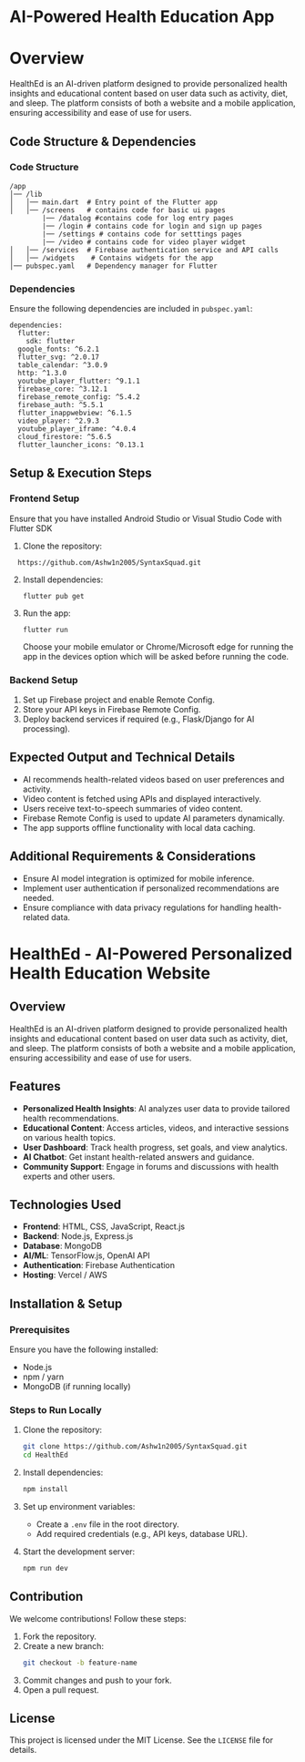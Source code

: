 # AI-Powered Health Education App

# Overview
HealthEd is an AI-driven platform designed to provide personalized health insights and educational content based on user data such as activity, diet, and sleep. The platform consists of both a website and a mobile application, ensuring accessibility and ease of use for users.

## Code Structure & Dependencies

### Code Structure
```
/app
│── /lib
│   │── main.dart  # Entry point of the Flutter app
│   │── /screens   # contains code for basic ui pages
        |── /datalog #contains code for log entry pages
        |── /login # contains code for login and sign up pages
        |── /settings # contains code for setttings pages
        |── /video # contains code for video player widget
│   │── /services  # Firebase authentication service and API calls
│   │── /widgets    # Contains widgets for the app
│── pubspec.yaml   # Dependency manager for Flutter
```

### Dependencies
Ensure the following dependencies are included in `pubspec.yaml`:
```
dependencies:
  flutter:
    sdk: flutter
  google_fonts: ^6.2.1
  flutter_svg: ^2.0.17
  table_calendar: ^3.0.9
  http: ^1.3.0
  youtube_player_flutter: ^9.1.1  
  firebase_core: ^3.12.1
  firebase_remote_config: ^5.4.2
  firebase_auth: ^5.5.1
  flutter_inappwebview: ^6.1.5
  video_player: ^2.9.3
  youtube_player_iframe: ^4.0.4
  cloud_firestore: ^5.6.5
  flutter_launcher_icons: ^0.13.1
```
## Setup & Execution Steps

### Frontend Setup
Ensure that you have installed Android Studio or Visual Studio Code with Flutter SDK

1. Clone the repository:
 ```
   https://github.com/Ashw1n2005/SyntaxSquad.git
   ```
2. Install dependencies:
   ```
   flutter pub get
   ```
3. Run the app:
   ```
   flutter run
   ```
   Choose your mobile emulator or Chrome/Microsoft edge for running the app in the devices option which will be asked before running the code.
   
### Backend Setup
1. Set up Firebase project and enable Remote Config.
2. Store your API keys in Firebase Remote Config.
3. Deploy backend services if required (e.g., Flask/Django for AI processing).


## Expected Output and Technical Details
- AI recommends health-related videos based on user preferences and activity.
- Video content is fetched using APIs and displayed interactively.
- Users receive text-to-speech summaries of video content.
- Firebase Remote Config is used to update AI parameters dynamically.
- The app supports offline functionality with local data caching.

## Additional Requirements & Considerations
- Ensure AI model integration is optimized for mobile inference.
- Implement user authentication if personalized recommendations are needed.
- Ensure compliance with data privacy regulations for handling health-related data.




# HealthEd - AI-Powered Personalized Health Education Website

## Overview

HealthEd is an AI-driven platform designed to provide personalized health insights and educational content based on user data such as activity, diet, and sleep. The platform consists of both a website and a mobile application, ensuring accessibility and ease of use for users.

## Features

- **Personalized Health Insights**: AI analyzes user data to provide tailored health recommendations.
- **Educational Content**: Access articles, videos, and interactive sessions on various health topics.
- **User Dashboard**: Track health progress, set goals, and view analytics.
- **AI Chatbot**: Get instant health-related answers and guidance.
- **Community Support**: Engage in forums and discussions with health experts and other users.

## Technologies Used

- **Frontend**: HTML, CSS, JavaScript, React.js
- **Backend**: Node.js, Express.js
- **Database**: MongoDB
- **AI/ML**: TensorFlow.js, OpenAI API
- **Authentication**: Firebase Authentication
- **Hosting**: Vercel / AWS

## Installation & Setup

### Prerequisites

Ensure you have the following installed:

- Node.js
- npm / yarn
- MongoDB (if running locally)

### Steps to Run Locally

1. Clone the repository:
   ```sh
   git clone https://github.com/Ashw1n2005/SyntaxSquad.git
   cd HealthEd
   ```

2. Install dependencies:
   ```sh
   npm install
   ```

3. Set up environment variables:
   - Create a `.env` file in the root directory.
   - Add required credentials (e.g., API keys, database URL).

4. Start the development server:
   ```sh
   npm run dev
   ```


## Contribution

We welcome contributions! Follow these steps:

1. Fork the repository.
2. Create a new branch:
   ```sh
   git checkout -b feature-name
   ```
3. Commit changes and push to your fork.
4. Open a pull request.

## License

This project is licensed under the MIT License. See the `LICENSE` file for details.














